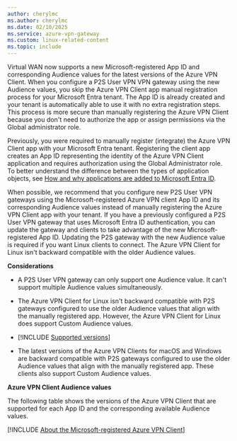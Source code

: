 ```yaml
---
author: cherylmc
ms.author: cherylmc
ms.date: 02/10/2025
ms.service: azure-vpn-gateway
ms.custom: linux-related-content
ms.topic: include
---
```

Virtual WAN now supports a new Microsoft-registered App ID and corresponding Audience values for the latest versions of the Azure VPN Client. When you configure a P2S User VPN VPN gateway using the new Audience values, you skip the Azure VPN Client app manual registration process for your Microsoft Entra tenant. The App ID is already created and your tenant is automatically able to use it with no extra registration steps. This process is more secure than manually registering the Azure VPN Client because you don't need to authorize the app or assign permissions via the Global administrator role.

Previously, you were required to manually register (integrate) the Azure VPN Client app with your Microsoft Entra tenant. Registering the client app creates an App ID representing the identity of the Azure VPN Client application and requires authorization using the Global Administrator role. To better understand the difference between the types of application objects, see [How and why applications are added to Microsoft Entra ID](/entra/identity-platform/how-applications-are-added).

When possible, we recommend that you configure new P2S User VPN gateways using the Microsoft-registered Azure VPN client App ID and its corresponding Audience values instead of manually registering the Azure VPN Client app with your tenant. If you have a previously configured a P2S User VPN gateway that uses Microsoft Entra ID authentication, you can update the gateway and clients to take advantage of the new Microsoft-registered App ID. Updating the P2S gateway with the new Audience value is required if you want Linux clients to connect. The Azure VPN Client for Linux isn't backward compatible with the older Audience values.

**Considerations**

* A P2S User VPN gateway can only support one Audience value. It can't support multiple Audience values simultaneously.

* The Azure VPN Client for Linux isn't backward compatible with P2S gateways configured to use the older Audience values that align with the manually registered app. However, the Azure VPN Client for Linux does support Custom Audience values.

* [!INCLUDE [Supported versions](vpn-gateway-azure-vpn-client-linux-supported-releases.md)]

* The latest versions of the Azure VPN Clients for macOS and Windows are backward compatible with P2S gateways configured to use the older Audience values that align with the manually registered app. These clients also support Custom Audience values.

**Azure VPN Client Audience values**

The following table shows the versions of the Azure VPN Client that are supported for each App ID and the corresponding available Audience values.

[!INCLUDE [About the Microsoft-registered Azure VPN Client](vpn-gateway-entra-audience-values.md)]
